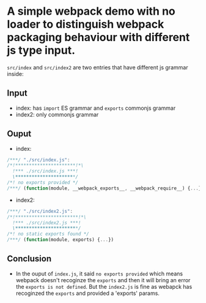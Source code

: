# A simple webpack demo with no loader to distinguish webpack packaging behaviour with different js type input.

`src/index` and `src/index2` are two entries that have different js grammar inside:

## Input

- index: has `import` ES grammar and `exports` commonjs grammar
- index2: only commonjs grammar

## Ouput

- index:

```js
/***/ "./src/index.js":
/*!**********************!*\
  !*** ./src/index.js ***!
  \**********************/
/*! no exports provided */
/***/ (function(module, __webpack_exports__, __webpack_require__) {...}
```

- index2:

```js
/***/ "./src/index2.js":
/*!***********************!*\
  !*** ./src/index2.js ***!
  \***********************/
/*! no static exports found */
/***/ (function(module, exports) {...})
```

## Conclusion

- In the ouput of `index.js`, it said `no exports provided` which means webpack doesn't recoginze the `exports` and then it will bring an error the `exports is not defined`. But the `index2.js` is fine as webapck has recoginzed the `exports` and provided a 'exports' params.
